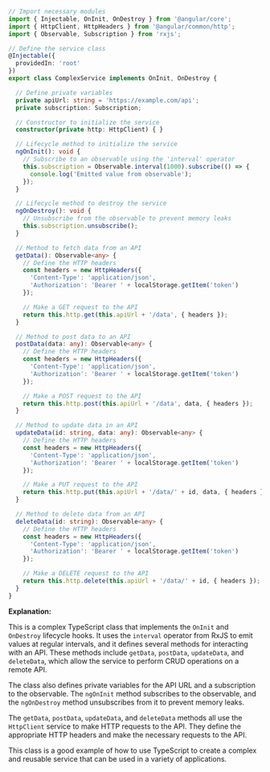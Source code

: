 ```typescript
// Import necessary modules
import { Injectable, OnInit, OnDestroy } from '@angular/core';
import { HttpClient, HttpHeaders } from '@angular/common/http';
import { Observable, Subscription } from 'rxjs';

// Define the service class
@Injectable({
  providedIn: 'root'
})
export class ComplexService implements OnInit, OnDestroy {

  // Define private variables
  private apiUrl: string = 'https://example.com/api';
  private subscription: Subscription;

  // Constructor to initialize the service
  constructor(private http: HttpClient) { }

  // Lifecycle method to initialize the service
  ngOnInit(): void {
    // Subscribe to an observable using the 'interval' operator
    this.subscription = Observable.interval(1000).subscribe(() => {
      console.log('Emitted value from observable');
    });
  }

  // Lifecycle method to destroy the service
  ngOnDestroy(): void {
    // Unsubscribe from the observable to prevent memory leaks
    this.subscription.unsubscribe();
  }

  // Method to fetch data from an API
  getData(): Observable<any> {
    // Define the HTTP headers
    const headers = new HttpHeaders({
      'Content-Type': 'application/json',
      'Authorization': 'Bearer ' + localStorage.getItem('token')
    });

    // Make a GET request to the API
    return this.http.get(this.apiUrl + '/data', { headers });
  }

  // Method to post data to an API
  postData(data: any): Observable<any> {
    // Define the HTTP headers
    const headers = new HttpHeaders({
      'Content-Type': 'application/json',
      'Authorization': 'Bearer ' + localStorage.getItem('token')
    });

    // Make a POST request to the API
    return this.http.post(this.apiUrl + '/data', data, { headers });
  }

  // Method to update data in an API
  updateData(id: string, data: any): Observable<any> {
    // Define the HTTP headers
    const headers = new HttpHeaders({
      'Content-Type': 'application/json',
      'Authorization': 'Bearer ' + localStorage.getItem('token')
    });

    // Make a PUT request to the API
    return this.http.put(this.apiUrl + '/data/' + id, data, { headers });
  }

  // Method to delete data from an API
  deleteData(id: string): Observable<any> {
    // Define the HTTP headers
    const headers = new HttpHeaders({
      'Content-Type': 'application/json',
      'Authorization': 'Bearer ' + localStorage.getItem('token')
    });

    // Make a DELETE request to the API
    return this.http.delete(this.apiUrl + '/data/' + id, { headers });
  }
}
```

**Explanation:**

This is a complex TypeScript class that implements the `OnInit` and `OnDestroy` lifecycle hooks. It uses the `interval` operator from RxJS to emit values at regular intervals, and it defines several methods for interacting with an API. These methods include `getData`, `postData`, `updateData`, and `deleteData`, which allow the service to perform CRUD operations on a remote API.

The class also defines private variables for the API URL and a subscription to the observable. The `ngOnInit` method subscribes to the observable, and the `ngOnDestroy` method unsubscribes from it to prevent memory leaks.

The `getData`, `postData`, `updateData`, and `deleteData` methods all use the `HttpClient` service to make HTTP requests to the API. They define the appropriate HTTP headers and make the necessary requests to the API.

This class is a good example of how to use TypeScript to create a complex and reusable service that can be used in a variety of applications.